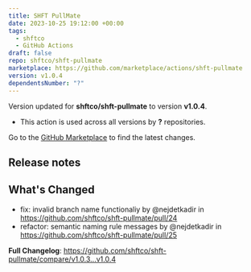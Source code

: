 ```yaml
---
title: SHFT PullMate
date: 2023-10-25 19:12:00 +00:00
tags:
  - shftco
  - GitHub Actions
draft: false
repo: shftco/shft-pullmate
marketplace: https://github.com/marketplace/actions/shft-pullmate
version: v1.0.4
dependentsNumber: "?"
---
```



Version updated for **shftco/shft-pullmate** to version **v1.0.4**.
- This action is used across all versions by **?** repositories.

Go to the [GitHub Marketplace](https://github.com/marketplace/actions/shft-pullmate) to find the latest changes.

## Release notes

## What's Changed
* fix: invalid branch name functionaliy by @nejdetkadir in https://github.com/shftco/shft-pullmate/pull/24
* refactor: semantic naming rule messages by @nejdetkadir in https://github.com/shftco/shft-pullmate/pull/25


**Full Changelog**: https://github.com/shftco/shft-pullmate/compare/v1.0.3...v1.0.4
